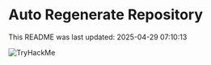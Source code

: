 # Auto Regenerate Repository

This README was last updated: 2025-04-29 07:10:13

 ![TryHackMe](https://tryhackme.com/badge/533634)